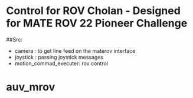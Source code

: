 # Control for ROV Cholan - Designed for MATE ROV 22 Pioneer Challenge

##Src:
 - camera : to get line feed on the materov interface
 - joystick : passing joystick messages 
 -  motion_commad_executer: rov control 


# auv_mrov
